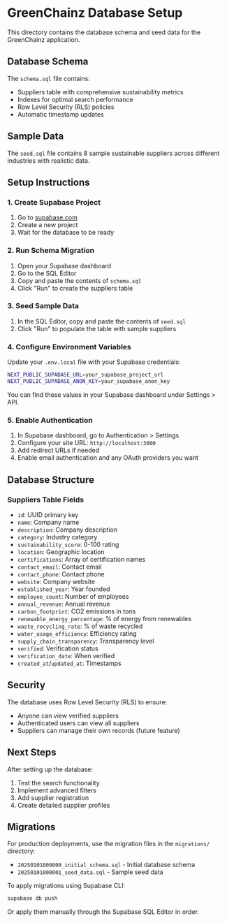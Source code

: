 # GreenChainz Database Setup

This directory contains the database schema and seed data for the GreenChainz application.

## Database Schema

The `schema.sql` file contains:

- Suppliers table with comprehensive sustainability metrics
- Indexes for optimal search performance
- Row Level Security (RLS) policies
- Automatic timestamp updates

## Sample Data

The `seed.sql` file contains 8 sample sustainable suppliers across different industries with realistic data.

## Setup Instructions

### 1. Create Supabase Project

1. Go to [supabase.com](https://supabase.com)
2. Create a new project
3. Wait for the database to be ready

### 2. Run Schema Migration

1. Open your Supabase dashboard
2. Go to the SQL Editor
3. Copy and paste the contents of `schema.sql`
4. Click "Run" to create the suppliers table

### 3. Seed Sample Data

1. In the SQL Editor, copy and paste the contents of `seed.sql`
2. Click "Run" to populate the table with sample suppliers

### 4. Configure Environment Variables

Update your `.env.local` file with your Supabase credentials:

```bash
NEXT_PUBLIC_SUPABASE_URL=your_supabase_project_url
NEXT_PUBLIC_SUPABASE_ANON_KEY=your_supabase_anon_key
```

You can find these values in your Supabase dashboard under Settings > API.

### 5. Enable Authentication

1. In Supabase dashboard, go to Authentication > Settings
2. Configure your site URL: `http://localhost:3000`
3. Add redirect URLs if needed
4. Enable email authentication and any OAuth providers you want

## Database Structure

### Suppliers Table Fields

- `id`: UUID primary key
- `name`: Company name
- `description`: Company description
- `category`: Industry category
- `sustainability_score`: 0-100 rating
- `location`: Geographic location
- `certifications`: Array of certification names
- `contact_email`: Contact email
- `contact_phone`: Contact phone
- `website`: Company website
- `established_year`: Year founded
- `employee_count`: Number of employees
- `annual_revenue`: Annual revenue
- `carbon_footprint`: CO2 emissions in tons
- `renewable_energy_percentage`: % of energy from renewables
- `waste_recycling_rate`: % of waste recycled
- `water_usage_efficiency`: Efficiency rating
- `supply_chain_transparency`: Transparency level
- `verified`: Verification status
- `verification_date`: When verified
- `created_at`/`updated_at`: Timestamps

## Security

The database uses Row Level Security (RLS) to ensure:

- Anyone can view verified suppliers
- Authenticated users can view all suppliers
- Suppliers can manage their own records (future feature)

## Next Steps

After setting up the database:

1. Test the search functionality
2. Implement advanced filters
3. Add supplier registration
4. Create detailed supplier profiles

## Migrations

For production deployments, use the migration files in the `migrations/` directory:

- `20250101000000_initial_schema.sql` - Initial database schema
- `20250101000001_seed_data.sql` - Sample seed data

To apply migrations using Supabase CLI:
```bash
supabase db push
```

Or apply them manually through the Supabase SQL Editor in order.
 
 